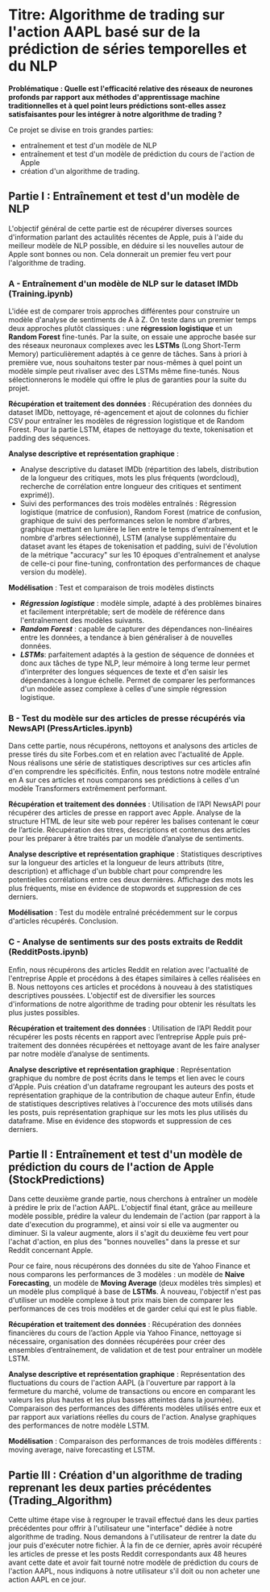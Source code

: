 # **Titre: Algorithme de trading sur l'action AAPL basé sur de la prédiction de séries temporelles et du NLP**

**Problématique : Quelle est l'efficacité relative des réseaux de neurones profonds par rapport aux méthodes d'apprentissage machine traditionnelles et à quel point leurs prédictions sont-elles assez satisfaisantes pour les intégrer à notre algorithme de trading ?**

Ce projet se divise en trois grandes parties:
- entraînement et test d'un modèle de NLP
- entraînement et test d'un modèle de prédiction du cours de l'action de Apple
- création d'un algorithme de trading.

## Partie I : Entraînement et test d'un modèle de NLP

L'objectif général de cette partie est de récupérer diverses sources d'information parlant des actaulités récentes de Apple, puis à l'aide du meilleur modèle de NLP possible, en déduire si les nouvelles autour de Apple sont bonnes ou non. Cela donnerait un premier feu vert pour l'algorithme de trading.

### A - Entraînement d'un modèle de NLP sur le dataset IMDb (Training.ipynb)

  L'idée est de comparer trois approches différentes pour construire un modèle d'analyse de sentiments de A à Z. On teste dans un premier temps deux approches plutôt classiques : une **régression logistique** et un **Random Forest** fine-tunés. Par la suite, on essaie une approche basée sur des réseaux neuronaux complexes avec les **LSTMs** (Long Short-Term Memory) particulièrement adaptés à ce genre de tâches.
  Sans à priori à première vue, nous souhaitons tester par nous-mêmes à quel point un modèle simple peut rivaliser avec des LSTMs même fine-tunés.
Nous sélectionnerons le modèle qui offre le plus de garanties pour la suite du projet.

**Récupération et traitement des données** : Récupération des données du dataset IMDb, nettoyage, ré-agencement et ajout de colonnes du fichier CSV pour entraîner les modèles de régression logistique et de Random Forest. Pour la partie LSTM, étapes de nettoyage du texte, tokenisation et padding des séquences.

**Analyse descriptive et représentation graphique** : 
- Analyse descriptive du dataset IMDb (répartition des labels, distribution de la longueur des critiques, mots les plus fréquents (wordcloud), recherche de corrélation entre longueur des critiques et sentiment exprimé)).
- Suivi des performances des trois modèles entraînés : Régression logistique (matrice de confusion), Random Forest (matrice de confusion, graphique de suivi des performances selon le nombre d'arbres, graphique mettant en lumière le lien entre le temps d'entraînement et le nombre d'arbres sélectionné), LSTM (analyse supplémentaire du dataset avant les étapes de tokenisation et padding, suivi de l'évolution de la métrique "accuracy" sur les 10 époques d'entraînement et analyse de celle-ci pour fine-tuning, confrontation des performances de chaque version du modèle).

**Modélisation** : Test et comparaison de trois modèles distincts 
- ***Régression logistique*** : modèle simple, adapté à des problèmes binaires et facilement interprétable; sert de modèle de référence dans l'entraînement des modèles suivants. 
- ***Random Forest*** : capable de capturer des dépendances non-linéaires entre les données, a tendance à bien généraliser à de nouvelles données.
- ***LSTMs***: parfaitement adaptés à la gestion de séquence de données et donc aux tâches de type NLP, leur mémoire à long terme leur permet d'interpréter des longues séquences de texte et d'en saisir les dépendances à longue échelle. Permet de comparer les performances d'un modèle assez complexe à celles d'une simple régression logistique.

### B - Test du modèle sur des articles de presse récupérés via NewsAPI (PressArticles.ipynb)

  Dans cette partie, nous récupérons, nettoyons et analysons des articles de presse tirés du site Forbes.com et en relation avec l'actualité de Apple. Nous réalisons une série de statistiques descriptives sur ces articles afin d'en comprendre les spécificités. Enfin, nous testons notre modèle entraîné en A sur ces articles et nous comparons ses prédictions à celles d'un modèle Transformers extrêmement performant.

**Récupération et traitement des données** : Utilisation de l’API NewsAPI pour récupérer des articles de presse en rapport avec Apple. Analyse de la structure HTML de leur site web pour repérer les balises contenant le cœur de l’article. Récupération des titres, descriptions et contenus des articles pour les préparer à être traités par un modèle d’analyse de sentiments.

**Analyse descriptive et représentation graphique** : Statistiques descriptives sur la longueur des articles et la longueur de leurs attributs (titre, description) et affichage d'un bubble chart pour comprendre les potentielles corrélations entre ces deux dernières. Affichage des mots les plus fréquents, mise en évidence de stopwords et suppression de ces derniers.

**Modélisation** : Test du modèle entraîné précédemment sur le corpus d'articles récupérés. Conclusion.



### C - Analyse de sentiments sur des posts extraits de Reddit (RedditPosts.ipynb)

  Enfin, nous récupérons des articles Reddit en relation avec l'actualité de l'entreprise Apple et procédons à des étapes similaires à celles réalisées en B. Nous nettoyons ces articles et procédons à nouveau à des statistiques descriptives poussées. L'objectif est de diversifier les sources d'informations de notre algorithme de trading pour obtenir les résultats les plus justes possibles.

**Récupération et traitement des données** : Utilisation de l’API Reddit pour récupérer les posts récents en rapport avec l’entreprise Apple puis pré-traitement des données récupérées et nettoyage avant de les faire analyser par notre modèle d’analyse de sentiments.

**Analyse descriptive et représentation graphique** : Représentation graphique du nombre de post écrits dans le temps et lien avec le cours d'Apple. Puis création d'un dataframe regroupant les auteurs des posts et représentation graphique de la contribution de chaque auteur Enfin, étude de statistiques descriptives relatives à l'occurence des mots utilisés dans les posts, puis représentation graphique sur les mots les plus utilisés du dataframe. Mise en évidence des stopwords et suppression de ces derniers.


## Partie II : Entraînement et test d'un modèle de prédiction du cours de l'action de Apple (StockPredictions)

Dans cette deuxième grande partie, nous cherchons à entraîner un modèle à prédire le prix de l'action AAPL. L'objectif final étant, grâce au meilleure modèle possible, prédire la valeur du lendemain de l'action (par rapport à la date d'execution du programme), et ainsi voir si elle va augmenter ou diminuer.
Si la valeur augmente, alors il s'agit du deuxième feu vert pour l'achat d'action, en plus des "bonnes nouvelles" dans la presse et sur Reddit concernant Apple.

Pour ce faire, nous récupérons des données du site de Yahoo Finance et nous comparons les performances de 3 modèles : un modèle de **Naive Forecasting**, un modèle de **Moving Average** (deux modèles très simples) et un modèle plus compliqué à base de **LSTMs**. À nouveau, l'objectif n'est pas d'utiliser un modèle complexe à tout prix mais bien de comparer les performances de ces trois modèles et de garder celui qui est le plus fiable.

**Récupération et traitement des données** : Récupération des données financières du cours de l’action Apple via Yahoo Finance, nettoyage si nécessaire, organisation des données récupérées pour créer des ensembles d’entraînement, de validation et de test pour entraîner un modèle LSTM.

**Analyse descriptive et représentation graphique** : Représentation des fluctuations du cours de l'action AAPL (à l'ouverture par rapport à la fermeture du marché, volume de transactions ou encore en comparant les valeurs les plus hautes et les plus basses atteintes dans la journée). 
Comparaison des performances des différents modèles utilisés entre eux et par rapport aux variations réelles du cours de l'action. Analyse graphiques des performances de notre modèle LSTM.

**Modélisation** : Comparaison des performances de trois modèles différents : moving average, naive forecasting et LSTM.

## Partie III : Création d'un algorithme de trading reprenant les deux parties précédentes (Trading_Algorithm)

Cette ultime étape vise à regrouper le travail effectué dans les deux parties précédentes pour offrir à l'utilisateur une "interface" dédiée à notre algorithme de trading. Nous demandons à l'utilisateur de rentrer la date du jour puis d'exécuter notre fichier. À la fin de ce dernier, après avoir récupéré les articles de presse et les posts Reddit correspondants aux 48 heures avant cette date et avoir fait tourné notre modèle de prédiction du cours de l'action AAPL, nous indiquons à notre utilisateur s'il doit ou non acheter une action AAPL en ce jour.
